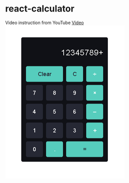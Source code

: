 # react-calculator
Video instruction from YouTube
[Video](https://www.youtube.com/watch?v=hpfDRnijdPE)
![image](./image.png)

